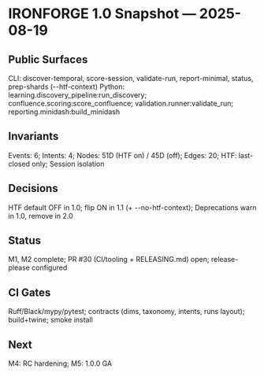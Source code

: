# IRONFORGE 1.0 Snapshot — 2025-08-19
## Public Surfaces
CLI: discover-temporal, score-session, validate-run, report-minimal, status, prep-shards (--htf-context)
Python: learning.discovery_pipeline:run_discovery; confluence.scoring:score_confluence; validation.runner:validate_run; reporting.minidash:build_minidash
## Invariants
Events: 6; Intents: 4; Nodes: 51D (HTF on) / 45D (off); Edges: 20; HTF: last-closed only; Session isolation
## Decisions
HTF default OFF in 1.0; flip ON in 1.1 (+ --no-htf-context); Deprecations warn in 1.0, remove in 2.0
## Status
M1, M2 complete; PR #30 (CI/tooling + RELEASING.md) open; release-please configured
## CI Gates
Ruff/Black/mypy/pytest; contracts (dims, taxonomy, intents, runs layout); build+twine; smoke install
## Next
M4: RC hardening; M5: 1.0.0 GA


